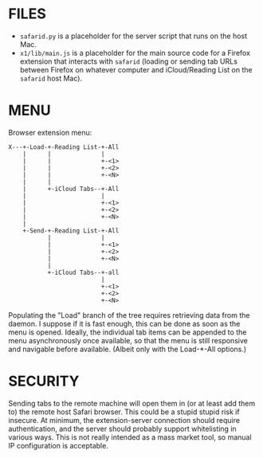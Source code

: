 FILES
=====

- `safarid.py` is a placeholder for the server script that runs on the host Mac.
- `x1/lib/main.js` is a placeholder for the main source code for a Firefox extension that interacts with `safarid` (loading or sending tab URLs between Firefox on whatever computer and iCloud/Reading List on the `safarid` host Mac).

MENU
====

Browser extension menu:

	X---+-Load-+-Reading List-+-All
		|      |              |
		|      |              +-<1>
		|      |              +-<2>
		|      |              +-<N>
		|      |
		|      +-iCloud Tabs--+-All
		|                     |
		|                     +-<1>
		|                     +-<2>
		|                     +-<N>
		|
		+-Send-+-Reading List-+-All
			   |			  |
			   |			  +-<1>
			   |			  +-<2>
			   |			  +-<N>
			   |
			   +-iCloud Tabs--+-all
							  |
							  +-<1>
							  +-<2>
							  +-<N>
	
Populating the "Load" branch of the tree requires retrieving data from the daemon.
I suppose if it is fast enough, this can be done as soon as the menu is opened.
Ideally, the individual tab items can be appended to the menu asynchronously
once available, so that the menu is still responsive and navigable before available.
(Albeit only with the Load-*-All options.)

SECURITY
========

Sending tabs to the remote machine will open them in (or at least add them to)
the remote host Safari browser. This could be a stupid stupid risk if insecure.
At minimum, the extension-server connection should require authentication, and
the server should probably support whitelisting in various ways. This is not
really intended as a mass market tool, so manual IP configuration is acceptable.
